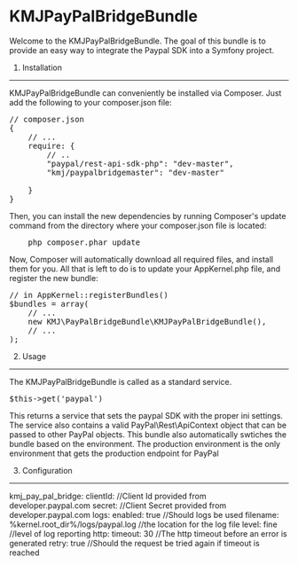 KMJPayPalBridgeBundle
================================


Welcome to the KMJPayPalBridgeBundle. The goal of this bundle is to provide an easy way to integrate the Paypal SDK into a Symfony project.


1) Installation
----------------------------------

KMJPayPalBridgeBundle can conveniently be installed via Composer. Just add the following to your composer.json file:

<pre>
// composer.json
{
    // ...
    require: {
        // ..
        "paypal/rest-api-sdk-php": "dev-master",
        "kmj/paypalbridgemaster": "dev-master"

    }
}
</pre>


Then, you can install the new dependencies by running Composer's update command from the directory where your composer.json file is located:

<pre>
    php composer.phar update
</pre>


Now, Composer will automatically download all required files, and install them for you. All that is left to do is to update your AppKernel.php file, and register the new bundle:

<pre>
// in AppKernel::registerBundles()
$bundles = array(
    // ...
    new KMJ\PayPalBridgeBundle\KMJPayPalBridgeBundle(),
    // ...
);
</pre>



2) Usage
----------------------------------

The KMJPayPalBridgeBundle is called as a standard service.

<pre>
$this->get('paypal')
</pre>

This returns a service that sets the paypal SDK with the proper ini settings. 
The service also contains a valid PayPal\Rest\ApiContext object that can be passed to other PayPal objects.
This bundle also automatically swtiches the bundle based on the environment. The production environment is the only environment that gets the production endpoint for PayPal


3) Configuration
----------------------------------

kmj_pay_pal_bridge:
    clientId:                                           //Client Id provided from developer.paypal.com
    secret:                                             //Client Secret provided from developer.paypal.com
    logs:
        enabled: true                                   //Should logs be used
        filename: %kernel.root_dir%/logs/paypal.log     //the location for the log file
        level: fine                                     //level of log reporting
    http:
        timeout: 30                                     //The http timeout before an error is generated
        retry: true                                     //Should the request be tried again if timeout is reached